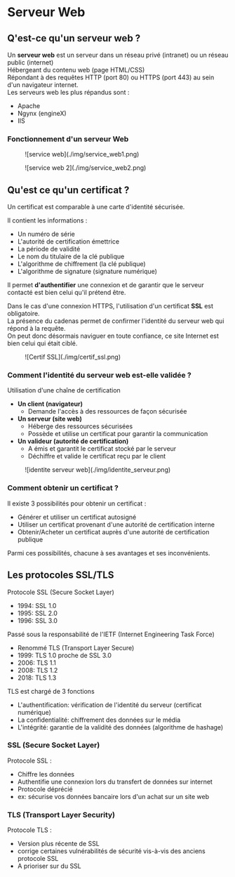 # Serveur Web

## Q'est-ce qu'un serveur web ?

Un **serveur web** est un serveur dans un réseau privé (intranet) ou un réseau public (internet)  
Hébergeant du contenu web (page HTML/CSS)  
Répondant à des requêtes HTTP (port 80) ou HTTPS (port 443) au sein d'un navigateur internet.  
Les serveurs web les plus répandus sont :  

- Apache  
- Ngynx (engineX)  
- IIS  

### Fonctionnement d'un serveur Web

<figure markdown=1>
![service web](./img/service_web1.png)
</figure>

<figure markdown=1>
![service web 2](./img/service_web2.png)
</figure>

## Qu'est ce qu'un certificat ?

Un certificat est comparable à une carte d'identité sécurisée.  

Il contient les informations :  

- Un numéro de série  
- L'autorité de certification émettrice  
- La période de validité  
- Le nom du titulaire de la clé publique  
- L'algorithme de chiffrement (la clé publique)  
- L'algorithme de signature (signature numérique)  

Il permet **d'authentifier** une connexion et de garantir que le serveur contacté est bien celui qu'il prétend être.  

Dans le cas d'une connexion HTTPS, l'utilisation d'un certificat **SSL** est obligatoire.  
La présence du cadenas permet de confirmer l'identité du serveur web qui répond à la requête.  
On peut donc désormais naviguer en toute confiance, ce site Internet est bien celui qui était ciblé.  

<figure markdown=1>
![Certif SSL](./img/certif_ssl.png)
</figure>

### Comment l'identité du serveur web est-elle validée ?

Utilisation d'une chaîne de certification  

- **Un client (navigateur)**
    - Demande l'accès à des ressources de façon sécurisée  
- **Un serveur (site web)**
    - Héberge des ressources sécurisées  
    - Possède et utilise un certificat pour garantir la communication  
- **Un valideur (autorité de certification)**
    - A émis et garantit le certificat stocké par le serveur  
    - Déchiffre et valide le certificat reçu par le client  

<figure markdown=1>
![identite serveur web](./img/identite_serveur.png)
</figure>

### Comment obtenir un certificat ?

Il existe 3 possibilités pour obtenir un certificat :  

- Générer et utiliser un certificat autosigné  
- Utiliser un certificat provenant d'une autorité de certification interne  
- Obtenir/Acheter un certificat auprès d'une autorité de certification publique  

Parmi ces possibilités, chacune à ses avantages et ses inconvénients.  

## Les protocoles SSL/TLS

Protocole SSL (Secure Socket Layer)  

- 1994: SSL 1.0  
- 1995: SSL 2.0  
- 1996: SSL 3.0  

Passé sous la responsabilité de l'IETF (Internet Engineering Task Force)  

- Renommé TLS (Transport Layer Secure)  
- 1999: TLS 1.0 proche de SSL 3.0  
- 2006: TLS 1.1  
- 2008: TLS 1.2  
- 2018: TLS 1.3  

TLS est chargé de 3 fonctions  

- L'authentification: vérification de l'identité du serveur (certificat numérique)  
- La confidentialité: chiffrement des données sur le média  
- L'intégrité: garantie de la validité des données (algorithme de hashage)  

### SSL (Secure Socket Layer)

Protocole SSL :  

- Chiffre les données  
- Authentifie une connexion lors du transfert de données sur internet  
- Protocole déprécié  
- ex: sécurise vos données bancaire lors d'un achat sur un site web  

### TLS (Transport Layer Security)

Protocole TLS :  

- Version plus récente de SSL  
- corrige certaines vulnérabilités de sécurité vis-à-vis des anciens protocole SSL  
- A prioriser sur du SSL  

